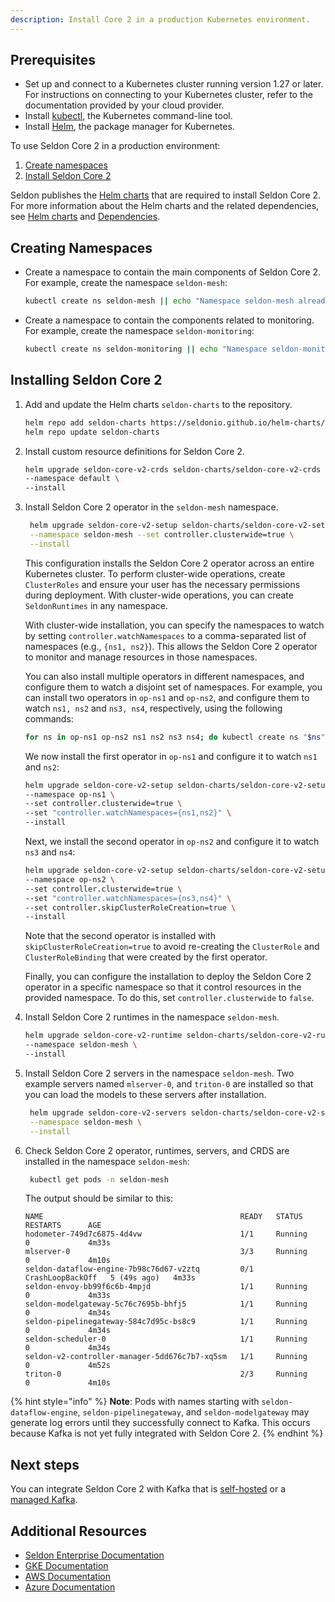 ```yaml
---
description: Install Core 2 in a production Kubernetes environment.
---
```


## Prerequisites

* Set up and connect to a Kubernetes cluster running version 1.27 or later. For instructions on connecting to your Kubernetes cluster, refer to the documentation provided by your cloud provider.
* Install [kubectl](https://kubernetes.io/docs/tasks/tools/#kubectl), the Kubernetes command-line tool.
* Install [Helm](https://helm.sh/docs/intro/install/), the package manager for Kubernetes.
  

To use Seldon Core 2 in a production environment:
1. [Create namespaces](seldon-core-2.md#creating-namespaces)
2. [Install Seldon Core 2](seldon-core-2.md#installing-seldon-core-2)

Seldon publishes the [Helm charts](https://github.com/SeldonIO/helm-charts) that are required to install Seldon Core 2. For more information about the Helm charts and the related dependencies, see [Helm charts](/docs-gb/installation/README.md#helm-charts) and [Dependencies](/docs-gb/installation/README.md#seldon-core-2-dependencies).

## Creating Namespaces

*   Create a namespace to contain the main components of Seldon Core 2. For example, create the namespace `seldon-mesh`:

    ```bash
    kubectl create ns seldon-mesh || echo "Namespace seldon-mesh already exists"
    ```
*   Create a namespace to contain the components related to monitoring. For example, create the namespace `seldon-monitoring`:

    ```bash
    kubectl create ns seldon-monitoring || echo "Namespace seldon-monitoring already exists"
    ```

## Installing Seldon Core 2

1.  Add and update the Helm charts `seldon-charts` to the repository.

    ```bash
    helm repo add seldon-charts https://seldonio.github.io/helm-charts/
    helm repo update seldon-charts
    ```
2.  Install custom resource definitions for Seldon Core 2.

    ```bash
    helm upgrade seldon-core-v2-crds seldon-charts/seldon-core-v2-crds \
    --namespace default \
    --install 
    ```
3.  Install Seldon Core 2 operator in the `seldon-mesh` namespace.

    ```bash
     helm upgrade seldon-core-v2-setup seldon-charts/seldon-core-v2-setup \
     --namespace seldon-mesh --set controller.clusterwide=true \
     --install
    ```
    This configuration installs the Seldon Core 2 operator across an entire Kubernetes cluster. To perform cluster-wide operations, create `ClusterRoles` and ensure your user has the necessary permissions during deployment. With cluster-wide operations, you can create `SeldonRuntimes` in any namespace.

    With cluster-wide installation, you can specify the namespaces to watch by setting `controller.watchNamespaces` to a comma-separated list of namespaces (e.g., `{ns1, ns2}`). This allows the Seldon Core 2 operator to monitor and manage resources in those namespaces.

    You can also install multiple operators in different namespaces, and configure them to watch a disjoint set of namespaces. For example, you can install two operators in `op-ns1` and `op-ns2`, and configure them to watch `ns1, ns2` and `ns3, ns4`, respectively, using the following commands:

    ```bash
    for ns in op-ns1 op-ns2 ns1 ns2 ns3 ns4; do kubectl create ns "$ns"; done
    ```

    We now install the first operator in `op-ns1` and configure it to watch `ns1` and `ns2`:

    ```bash
    helm upgrade seldon-core-v2-setup seldon-charts/seldon-core-v2-setup \
    --namespace op-ns1 \
    --set controller.clusterwide=true \
    --set "controller.watchNamespaces={ns1,ns2}" \
    --install
    ```

    Next, we install the second operator in `op-ns2` and configure it to watch `ns3` and `ns4`:

    ```bash
    helm upgrade seldon-core-v2-setup seldon-charts/seldon-core-v2-setup \
    --namespace op-ns2 \
    --set controller.clusterwide=true \
    --set "controller.watchNamespaces={ns3,ns4}" \
    --set controller.skipClusterRoleCreation=true \
    --install
    ```

    Note that the second operator is installed with `skipClusterRoleCreation=true` to avoid re-creating the `ClusterRole` and `ClusterRoleBinding` that were created by the first operator. 

    Finally, you can configure the installation to deploy the Seldon Core 2 operator in a specific namespace so that it control resources in the provided namespace. To do this, set `controller.clusterwide` to `false`.

4.  Install Seldon Core 2 runtimes in the namespace `seldon-mesh`.

    ```bash
    helm upgrade seldon-core-v2-runtime seldon-charts/seldon-core-v2-runtime \
    --namespace seldon-mesh \
    --install
    ```
5. Install Seldon Core 2 servers in the namespace `seldon-mesh`. Two example servers named `mlserver-0`, and `triton-0` are installed so that you can load the models to these servers after installation.

    ```bash
     helm upgrade seldon-core-v2-servers seldon-charts/seldon-core-v2-servers \
     --namespace seldon-mesh \
     --install
    ```
6. Check Seldon Core 2 operator, runtimes, servers, and CRDS are installed in the namespace `seldon-mesh`:
    ```bash
     kubectl get pods -n seldon-mesh
    ```
    The output should be similar to this:
    ```
    NAME                                            READY   STATUS             RESTARTS      AGE
    hodometer-749d7c6875-4d4vw                      1/1     Running            0             4m33s
    mlserver-0                                      3/3     Running            0             4m10s
    seldon-dataflow-engine-7b98c76d67-v2ztq         0/1     CrashLoopBackOff   5 (49s ago)   4m33s
    seldon-envoy-bb99f6c6b-4mpjd                    1/1     Running            0             4m33s
    seldon-modelgateway-5c76c7695b-bhfj5            1/1     Running            0             4m34s
    seldon-pipelinegateway-584c7d95c-bs8c9          1/1     Running            0             4m34s
    seldon-scheduler-0                              1/1     Running            0             4m34s
    seldon-v2-controller-manager-5dd676c7b7-xq5sm   1/1     Running            0             4m52s
    triton-0                                        2/3     Running            0             4m10s
    ```
{% hint style="info" %}
**Note**: Pods with names starting with `seldon-dataflow-engine`, `seldon-pipelinegateway`, and `seldon-modelgateway` may generate log errors until they successfully connect to Kafka. This occurs because Kafka is not yet fully integrated with Seldon Core 2.
{% endhint %}

## Next steps
You can integrate Seldon Core 2 with Kafka that is [self-hosted](/docs-gb/installation/learning-environment/self-hosted-kafka.md) or a [managed Kafka](/docs-gb/installation/production-environment/managed-kafka.md).

## Additional Resources

* [Seldon Enterprise Documentation](https://docs.seldon.ai/seldon-enterprise-platform)
* [GKE Documentation](https://cloud.google.com/kubernetes-engine/docs)
* [AWS Documentation](https://docs.aws.amazon.com)
* [Azure Documentation](https://learn.microsoft.com/en-us/azure)
